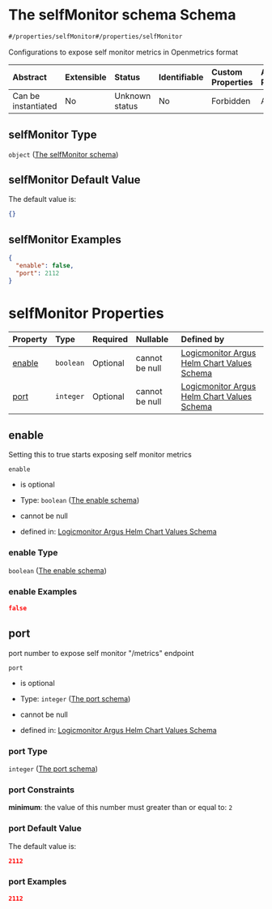# The selfMonitor schema Schema

```txt
#/properties/selfMonitor#/properties/selfMonitor
```

Configurations to expose self monitor metrics in Openmetrics format

| Abstract            | Extensible | Status         | Identifiable | Custom Properties | Additional Properties | Access Restrictions | Defined In                                                        |
| :------------------ | :--------- | :------------- | :----------- | :---------------- | :-------------------- | :------------------ | :---------------------------------------------------------------- |
| Can be instantiated | No         | Unknown status | No           | Forbidden         | Allowed               | none                | [values.schema.json\*](values.schema.json "open original schema") |

## selfMonitor Type

`object` ([The selfMonitor schema](values-properties-the-selfmonitor-schema.md))

## selfMonitor Default Value

The default value is:

```json
{}
```

## selfMonitor Examples

```json
{
  "enable": false,
  "port": 2112
}
```

# selfMonitor Properties

| Property          | Type      | Required | Nullable       | Defined by                                                                                                                                                                                                     |
| :---------------- | :-------- | :------- | :------------- | :------------------------------------------------------------------------------------------------------------------------------------------------------------------------------------------------------------- |
| [enable](#enable) | `boolean` | Optional | cannot be null | [Logicmonitor Argus Helm Chart Values Schema](values-properties-the-selfmonitor-schema-properties-the-enable-schema.md "#/properties/selfMonitor/properties/enable#/properties/selfMonitor/properties/enable") |
| [port](#port)     | `integer` | Optional | cannot be null | [Logicmonitor Argus Helm Chart Values Schema](values-properties-the-selfmonitor-schema-properties-the-port-schema.md "#/properties/selfMonitor/properties/port#/properties/selfMonitor/properties/port")       |

## enable

Setting this to true starts exposing self monitor metrics

`enable`

*   is optional

*   Type: `boolean` ([The enable schema](values-properties-the-selfmonitor-schema-properties-the-enable-schema.md))

*   cannot be null

*   defined in: [Logicmonitor Argus Helm Chart Values Schema](values-properties-the-selfmonitor-schema-properties-the-enable-schema.md "#/properties/selfMonitor/properties/enable#/properties/selfMonitor/properties/enable")

### enable Type

`boolean` ([The enable schema](values-properties-the-selfmonitor-schema-properties-the-enable-schema.md))

### enable Examples

```json
false
```

## port

port number to expose self monitor "/metrics" endpoint

`port`

*   is optional

*   Type: `integer` ([The port schema](values-properties-the-selfmonitor-schema-properties-the-port-schema.md))

*   cannot be null

*   defined in: [Logicmonitor Argus Helm Chart Values Schema](values-properties-the-selfmonitor-schema-properties-the-port-schema.md "#/properties/selfMonitor/properties/port#/properties/selfMonitor/properties/port")

### port Type

`integer` ([The port schema](values-properties-the-selfmonitor-schema-properties-the-port-schema.md))

### port Constraints

**minimum**: the value of this number must greater than or equal to: `2`

### port Default Value

The default value is:

```json
2112
```

### port Examples

```json
2112
```
